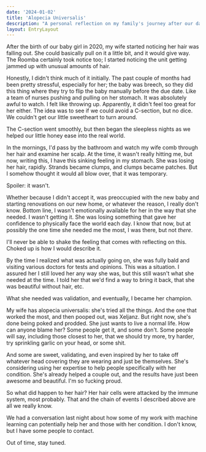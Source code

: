 ```yaml
---
date: '2024-01-02'
title: 'Alopecia Universalis'
description: "A personal reflection on my family's journey after our daughter's birth in 2020, detailing my wife's struggle with alopecia universalis and our learnings about support, resilience, and hope."
layout: EntryLayout
---
```


After the birth of our baby girl in 2020, my wife started noticing her hair was falling out. She could basically pull on it a little bit, and it would give way. The Roomba certainly took notice too; I started noticing the unit getting jammed up with unusual amounts of hair.

Honestly, I didn't think much of it initially. The past couple of months had been pretty stressful, especially for her; the baby was breech, so they did this thing where they try to flip the baby manually before the due date. Like a team of nurses pushing and pulling on her stomach. It was absolutely awful to watch. I felt like throwing up. Apparently, it didn't feel too great for her either. The idea was to see if we could avoid a C-section, but no dice. We couldn't get our little sweetheart to turn around.

The C-section went smoothly, but then began the sleepless nights as we helped our little honey ease into the real world.

In the mornings, I'd pass by the bathroom and watch my wife comb through her hair and examine her scalp. At the time, it wasn't really hitting me, but now, writing this, I have this sinking feeling in my stomach. She was losing her hair, rapidly. Strands became clumps, and clumps became patches. But I somehow thought it would all blow over, that it was temporary.

Spoiler: it wasn't.

Whether because I didn't accept it, was preoccupied with the new baby and starting renovations on our new home, or whatever the reason, I really don't know. Bottom line, I wasn't emotionally available for her in the way that she needed. I wasn't getting it. She was losing something that gave her confidence to physically face the world each day. I know that now, but at possibly the one time she needed me the most, I was there, but not _there_.

I'll never be able to shake the feeling that comes with reflecting on this. Choked up is how I would describe it.

By the time I realized what was actually going on, she was fully bald and visiting various doctors for tests and opinions. This was a situation. I assured her I still loved her any way she was, but this still wasn't what she needed at the time. I told her that we'd find a way to bring it back, that she was beautiful without hair, etc.

What she needed was validation, and eventually, I became her champion.

My wife has alopecia universalis: she's tried all the things. And the one that worked the most, and then pooped out, was Xeljanz. But right now, she's done being poked and prodded. She just wants to live a normal life. How can anyone blame her? Some people get it, and some don't. Some people will say, including those closest to her, that we should try more, try harder, try sprinkling garlic on your head, or some shit.

And some are sweet, validating, and even inspired by her to take off whatever head covering they are wearing and just be themselves. She's considering using her expertise to help people specifically with her condition. She's already helped a couple out, and the results have just been awesome and beautiful. I'm so fucking proud.

So what did happen to her hair? Her hair cells were attacked by the immune system, most probably. That and the chain of events I described above are all we really know.

We had a conversation last night about how some of my work with machine learning can potentially help her and those with her condition. I don't know, but I have some people to contact.

Out of time, stay tuned.



